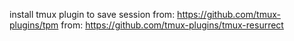 install tmux plugin to save session
from: https://github.com/tmux-plugins/tpm
from: https://github.com/tmux-plugins/tmux-resurrect
